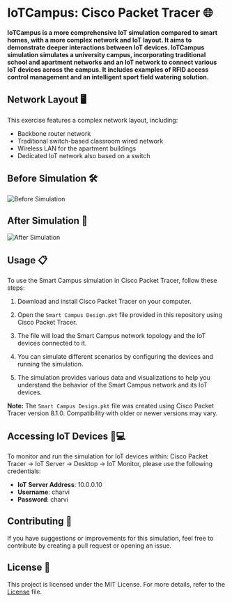 # IoTCampus: Cisco Packet Tracer 🌐

**IoTCampus is a more comprehensive IoT simulation compared to smart homes, with a more complex network and IoT layout. It aims to demonstrate deeper interactions between IoT devices. IoTCampus simulation simulates a university campus, incorporating traditional school and apartment networks and an IoT network to connect various IoT devices across the campus. It includes examples of RFID access control management and an intelligent sport field watering solution.**

## Network Layout 🖥️

This exercise features a complex network layout, including:

- Backbone router network
- Traditional switch-based classroom wired network
- Wireless LAN for the apartment buildings
- Dedicated IoT network also based on a switch

## Before Simulation 🛠️
![Before Simulation](https://github.com/charvijain12/IoTCampus/assets/97164074/c46cea6b-8495-4068-a864-8ca5ace8fa6c)

## After Simulation 🚀
![After Simulation](https://github.com/charvijain12/IoTCampus/assets/97164074/1e13743a-a95e-4d89-b0d2-7a84e1e46e55)

## Usage 📋

To use the Smart Campus simulation in Cisco Packet Tracer, follow these steps:

1. Download and install Cisco Packet Tracer on your computer.

2. Open the `Smart Campus Design.pkt` file provided in this repository using Cisco Packet Tracer.

3. The file will load the Smart Campus network topology and the IoT devices connected to it.

4. You can simulate different scenarios by configuring the devices and running the simulation.

5. The simulation provides various data and visualizations to help you understand the behavior of the Smart Campus network and its IoT devices.

**Note:** The `Smart Campus Design.pkt` file was created using Cisco Packet Tracer version 8.1.0. Compatibility with older or newer versions may vary.

## Accessing IoT Devices 📱💻

To monitor and run the simulation for IoT devices within: Cisco Packet Tracer -> IoT Server -> Desktop -> IoT Monitor, please use the following credentials:

- **IoT Server Address**: 10.0.0.10
- **Username**: charvi
- **Password**: charvi

## Contributing 🤝

If you have suggestions or improvements for this simulation, feel free to contribute by creating a pull request or opening an issue.

## License 📜

This project is licensed under the MIT License. For more details, refer to the [License](https://github.com/charvijain12/IoTCampus/blob/main/LICENSE) file.
